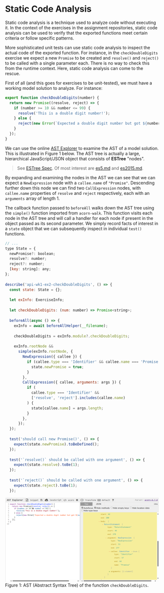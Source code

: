 # Static Code Analysis

Static code analysis is a technique used to analyze code without executing it. In the context of the exercises in the assignment repositories, static code analysis can be used to verify that the exported functions meet certain criteria or follow specific patterns.

More sophisticated unit tests can use static code analysis to inspect the actual code of the exported function. For instance, in the `checkDoubleDigits` exercise we expect a new `Promise` to be created and `resolve()` and `reject()` to be called with a single parameter each. There is no way to check this from the runtime context. Here, static code analysis can come to the rescue.

First of all (and this goes for exercises to be unit-tested), we must have a working model solution to analyze. For instance:

```js
export function checkDoubleDigits(number) {
  return new Promise((resolve, reject) => {
    if (number >= 10 && number <= 99) {
      resolve('This is a double digit number!');
    } else {
      reject(new Error(`Expected a double digit number but got ${number}`));
    }
  });
}
```

We can use the online [AST Explorer](https://astexplorer.net/) to examine the AST of a model solution. This is illustrated in Figure 1 below. The AST tree is actually a large, hierarchical JavaScript/JSON object that consists of **ESTree** "nodes".

> See [ESTree Spec](https://github.com/estree/estree). Of most interest are [es5.md](https://github.com/estree/estree/blob/master/es5.md) and [es2015.md](https://github.com/estree/estree/blob/master/es2015.md).

By expanding and examining the nodes in the AST we can see that we can expect a `NewExpression` node with a `callee.name` of `"Promise"`. Descending further down this node we can find two `CallExpression` nodes, with `callee.name` properties of `resolve` and `reject` respectively, each with an `arguments` array of length 1.

The callback function passed to `beforeAll` walks down the AST tree using the `simple()` function imported from `acorn-walk`. This function visits each node in the AST tree and will call a handler for each node if present in the object passed as its second parameter. We simply record facts of interest in a `state` object that we can subsequently inspect in individual `test()` functions.

```js
// ...
type State = {
  newPromise?: boolean;
  resolve?: number;
  reject?: number;
  [key: string]: any;
};

describe('api-wk1-ex2-checkDoubleDigits', () => {
  const state: State = {};

  let exInfo: ExerciseInfo;

  let checkDoubleDigits: (num: number) => Promise<string>;

  beforeAll(async () => {
    exInfo = await beforeAllHelper(__filename);

    checkDoubleDigits = exInfo.module?.checkDoubleDigits;

    exInfo.rootNode &&
      simple(exInfo.rootNode, {
        NewExpression({ callee }) {
          if (callee.type === 'Identifier' && callee.name === 'Promise') {
            state.newPromise = true;
          }
        },
        CallExpression({ callee, arguments: args }) {
          if (
            callee.type === 'Identifier' &&
            ['resolve', 'reject'].includes(callee.name)
          ) {
            state[callee.name] = args.length;
          }
        },
      });
  });

  test('should call new Promise()', () => {
    expect(state.newPromise).toBeDefined();
  });

  test('`resolve()` should be called with one argument', () => {
    expect(state.resolve).toBe(1);
  });

  test('`reject()` should be called with one argument', () => {
    expect(state.reject).toBe(1);
  });

```

![AST Explorer](./assets/ast-explorer.png)
Figure 1: AST (Abstract Syntax Tree) of the function `checkDoubleDigits`.
